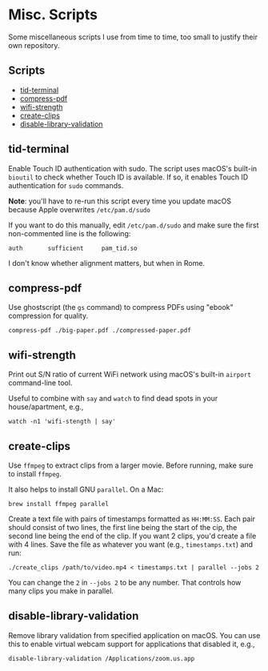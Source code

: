 # Misc. Scripts

Some miscellaneous scripts I use from time to time, too small to justify their own repository.

## Scripts <!-- omit in toc -->

- [tid-terminal](#tid-terminal)
- [compress-pdf](#compress-pdf)
- [wifi-strength](#wifi-strength)
- [create-clips](#create-clips)
- [disable-library-validation](#disable-library-validation)

## tid-terminal

Enable Touch ID authentication with sudo. The script uses macOS's built-in `bioutil` to check whether Touch ID is available. If so, it enables Touch ID authentication for `sudo` commands.

**Note**: you'll have to re-run this script every time you update macOS because Apple overwrites `/etc/pam.d/sudo`

If you want to do this manually, edit `/etc/pam.d/sudo` and make sure the first non-commented line is the following:

```text
auth       sufficient     pam_tid.so
```

I don't know whether alignment matters, but when in Rome.

## compress-pdf

Use ghostscript (the `gs` command) to compress PDFs using "ebook" compression for quality.

```console
compress-pdf ./big-paper.pdf ./compressed-paper.pdf
```

## wifi-strength

Print out S/N ratio of current WiFi network using macOS's built-in `airport` command-line tool.

Useful to combine with `say` and `watch` to find dead spots in your house/apartment, e.g.,

```console
watch -n1 'wifi-stength | say'
```

## create-clips

Use `ffmpeg` to extract clips from a larger movie. Before running, make sure to install `ffmpeg`.

It also helps to install GNU `parallel`. On a Mac:

```console
brew install ffmpeg parallel
```

Create a text file with pairs of timestamps formatted as `HH:MM:SS`. Each pair should consist of two lines, the first line being the start of the cip, the second line being the end of the clip. If you want 2 clips, you'd create a file with 4 lines. Save the file as whatever you want (e.g., `timestamps.txt`) and run:

```console
./create_clips /path/to/video.mp4 < timestamps.txt | parallel --jobs 2
```

You can change the `2` in `--jobs 2` to be any number. That controls how many clips you make in parallel.

## disable-library-validation

Remove library validation from specified application on macOS. You can use this to enable virtual webcam support for applications that disabled it, e.g.,

```console
disable-library-validation /Applications/zoom.us.app
```
